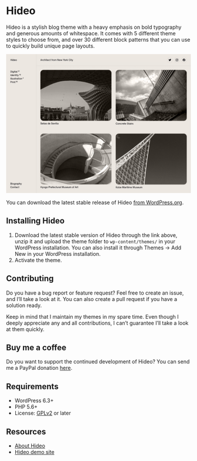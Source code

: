 # Hideo

Hideo is a stylish blog theme with a heavy emphasis on bold typography and generous amounts of whitespace. It comes with 5 different theme styles to choose from, and over 30 different block patterns that you can use to quickly build unique page layouts.

![Hideo](https://github.com/andersnoren/hideo/blob/main/screenshot.png)

You can download the latest stable release of Hideo [from WordPress.org](https://wordpress.org/themes/hideo/).

## Installing Hideo
1. Download the latest stable version of Hideo through the link above, unzip it and upload the theme folder to `wp-content/themes/` in your WordPress installation. You can also install it through Themes → Add New in your WordPress installation.
2. Activate the theme.

## Contributing
Do you have a bug report or feature request? Feel free to create an issue, and I’ll take a look at it. You can also create a pull request if you have a solution ready. 

Keep in mind that I maintain my themes in my spare time. Even though I deeply appreciate any and all contributions, I can’t guarantee I’ll take a look at them quickly.

## Buy me a coffee
Do you want to support the continued development of Hideo? You can send me a PayPal donation [here](https://www.paypal.com/cgi-bin/webscr?cmd=_donations&business=anders%40andersnoren%2ese&lc=US&item_name=Free%20WordPress%20Themes%20from%20Anders%20Noren&currency_code=USD&bn=PP%2dDonationsBF%3abtn_donateCC_LG%2egif%3aNonHosted).

## Requirements
- WordPress 6.3+
- PHP 5.6+
- License: [GPLv2](https://www.gnu.org/licenses/gpl-2.0.html) or later

## Resources
- [About Hideo](https://andersnoren.se/teman/hideo-wordpress-theme/)
- [Hideo demo site](https://andersnoren.se/themes/hideo/)
